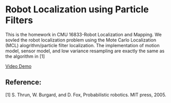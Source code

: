 # Robot Localization using Particle Filters

This is the homework in CMU 16833-Robot Localization and Mapping. We sovled the robot localization problem using the Mote Carlo Localization (MCL) alogrithm/particle filter localization. The implementation of motion model, sensor model, and low variance resampling are exactly the same as the algorithm in [1]

[Video Demo](https://www.youtube.com/watch?v=ccdhu0KU7sE)


## Reference:

[1] S. Thrun, W. Burgard, and D. Fox, Probabilistic robotics. MIT press, 2005.